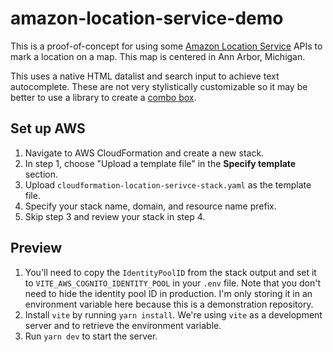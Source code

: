 # amazon-location-service-demo

This is a proof-of-concept for using some [Amazon Location Service](https://aws.amazon.com/location/) APIs to mark a location on a map. This map is centered in Ann Arbor, Michigan.

This uses a native HTML datalist and search input to achieve text autocomplete. These are not very stylistically customizable so it may be better to use a library to create a [combo box](https://en.wikipedia.org/wiki/Combo_box).

## Set up AWS

1. Navigate to AWS CloudFormation and create a new stack.
2. In step 1, choose "Upload a template file" in the **Specify template** section.
3. Upload `cloudformation-location-serivce-stack.yaml` as the template file.
4. Specify your stack name, domain, and resource name prefix.
5. Skip step 3 and review your stack in step 4.

## Preview

1. You'll need to copy the `IdentityPoolID` from the stack output and set it to `VITE_AWS_COGNITO_IDENTITY_POOL` in your `.env` file. Note that you don't need to hide the identity pool ID in production. I'm only storing it in an environment variable here because this is a demonstration repository.
2. Install `vite` by running `yarn install`. We're using `vite` as a development server and to retrieve the environment variable.
3. Run `yarn dev` to start the server.
